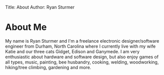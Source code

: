 Title: About
Author: Ryan Sturmer

About Me
========
My name is Ryan Sturmer and I'm a freelance electronic designer/software engineer from Durham, North Carolina where I currently live with my wife Katie and our three cats Gidget, Edison and Ganymede.  I am very enthusiastic about hardware and software design, but also enjoy games of all types, music, painting, bee husbandry, cooking, welding, woodworking, hiking/tree climbing, gardening and more.
